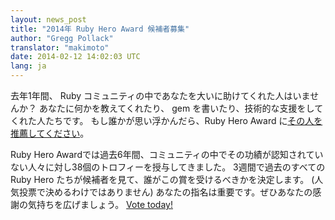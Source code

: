 ```yaml
---
layout: news_post
title: "2014年 Ruby Hero Award 候補者募集"
author: "Gregg Pollack"
translator: "makimoto"
date: 2014-02-12 14:02:03 UTC
lang: ja
---
```


去年1年間、 Ruby コミュニティの中であなたを大いに助けてくれた人はいませんか？
あなたに何かを教えてくれたり、 gem を書いたり、技術的な支援をしてくれた人たちです。
もし誰かが思い浮かんだら、Ruby Hero Award に[その人を推薦してください](http://rubyheroes.com/)。

Ruby Hero Awardでは過去6年間、コミュニティの中でその功績が認知されていない人々に対し38個のトロフィーを授与してきました。
3週間で過去のすべての Ruby Hero たちが候補者を見て、誰がこの賞を受けるべきかを決定します。
(人気投票で決めるわけではありません)
あなたの指名は重要です。ぜひあなたの感謝の気持ちを広げましょう。
[Vote today!](http://rubyheroes.com/)
